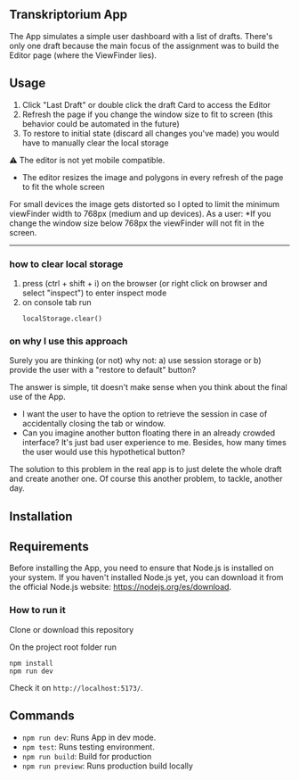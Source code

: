 ## Transkriptorium App

The App simulates a simple user dashboard with a list of drafts.
There's only one draft because the main focus of the assignment was to build the Editor page (where the ViewFinder lies).

## Usage

1. Click "Last Draft" or double click the draft Card to access the Editor
2. Refresh the page if you change the window size to fit to screen (this behavior could be automated in the future)
3. To restore to initial state (discard all changes you've made) you would have to manually clear the local storage

:warning: The editor is not yet mobile compatible.

- The editor resizes the image and polygons in every refresh of the page to fit the whole screen

For small devices the image gets distorted so I opted to limit the minimum viewFinder width to 768px (medium and up devices).
As a user:
\*If you change the window size below 768px the viewFinder will not fit in the screen.

---

### how to clear local storage

1. press (ctrl + shift + i) on the browser (or right click on browser and select "inspect") to enter inspect mode
2. on console tab run
   ```
   localStorage.clear()
   ```

### on why I use this approach

Surely you are thinking (or not) why not:
a) use session storage or b) provide the user with a "restore to default" button?

The answer is simple, tit doesn't make sense when you think about the final use of the App.

- I want the user to have the option to retrieve the session in case of accidentally closing the tab or window.
- Can you imagine another button floating there in an already crowded interface? It's just bad user experience to me. Besides, how many times the user would use this hypothetical button?

The solution to this problem in the real app is to just delete the whole draft and create another one. Of course this another problem, to tackle, another day.

## Installation

## Requirements

Before installing the App, you need to ensure that Node.js is installed on your system. If you haven't installed Node.js yet, you can download it from the official Node.js website: https://nodejs.org/es/download.

### How to run it

Clone or download this repository

On the project root folder run

```
npm install
npm run dev
```

Check it on `http://localhost:5173/`.

## Commands

- `npm run dev`: Runs App in dev mode.
- `npm test`: Runs testing environment.
- `npm run build`: Build for production
- `npm run preview`: Runs production build locally
